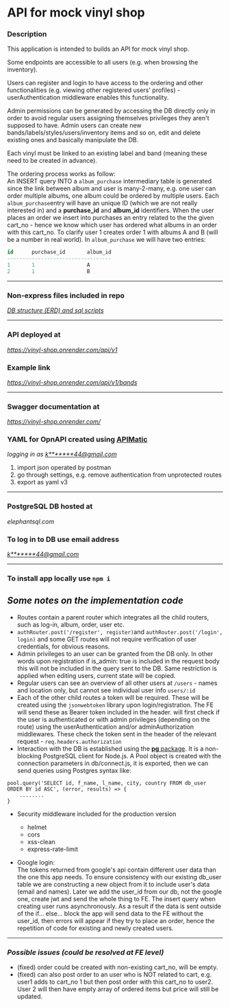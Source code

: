 # API for mock vinyl shop

### Description

  This application is intended to builds an API for mock vinyl shop.  

  Some endpoints are accessible to all users (e.g. when browsing the inventory).
  
  Users can register and login to have access to the ordering and other functionalities (e.g. viewing other registered users' profiles) - userAuthentication middleware enables this functionality.  

  Admin permissions can be generated by accessing the DB directly only in order to avoid regular users assigning themselves privileges they aren't supposed to have. Admin users can create new bands/labels/styles/users/inventory items and so on, edit and delete existing ones and basically manipulate the DB.  

  Each vinyl must be linked to an existing label and band (meaning these need to be created in advance).  
  
  The ordering process works as follow:  
  An INSERT query INTO a `album_purchase` intermediary table is generated since the link between album and user is many-2-many, e.g. one user can order multiple albums, one album could be ordered by multiple users. Each `album_purchase`entry will have an unique ID (which we are not really interested in) and a **purchase_id** and **album_id** identifiers. When the user places an order we insert into purchases an entry related to the the given cart_no - hence we know which user has ordered what albums in an order with this cart_no. To clarify user 1 creates order 1 with albums A and B (will be a number in real world). In `album_purchase` we will have two entries:

  ```sql
  id      purchase_id       album_id
  ----------------------------------
  1       1                 A
  2       1                 B

  ```

---

### Non-express files included in repo

*[DB structure (ERD) and sql scripts](https://github.com/karalkal/vinyl-shop--express-BE/blob/main/extras-ERD-Postman/erd_new.pdf)*

---

### API deployed at

*<https://vinyl-shop.onrender.com/api/v1>*

### Example link

*<https://vinyl-shop.onrender.com/api/v1/bands>*  

---

### Swagger documentation at

*<https://vinyl-shop.onrender.com/>*  
### YAML for OpnAPI created using  [APIMatic](https://www.apimatic.io/)  

*logging in as *<k*******44@gmail.com>**

1. import json operated by postman
2. go through settings, e.g. remove authentication from unprotected routes
3. export as yaml v3

---

### PostgreSQL DB hosted at

*elephantsql.com*

### To log in to DB use email address

*<k*******44@gmail.com>*  

---

### To install app locally use `npm i`

## *Some notes on the implementation code*

- Routes contain a parent router which integrates all the child routers, such as log-in, album, order, user etc.
- `authRouter.post('/register', register)`and `authRouter.post('/login', login)` and some GET routes will not require verification of user credentials, for obvious reasons.
- Admin privileges to an user can be granted from the DB only. In other words upon registration if is_admin: true is included in the request body this will not be included in the query sent to the DB. Same restriction is applied when editing users, current state will be copied.
- Regular users can see an overview of all other users at `/users` - names and location only, but cannot see individual user info `users/:id`
- Each of the other child routes a token will be required. These will be created using the `jsonwebtoken` library upon login/registration. The FE will send these as Bearer token included in the header. will first check if the user is authenticated or with admin privileges (depending on the route) using the userAuthentication and/or adminAuthorization middlewares. These check the token sent in the header of the relevant request - `req.headers.authorization`
- Interaction with the DB is established using the [**pg** package](https://www.npmjs.com/package/pg). It is  a non-blocking PostgreSQL client for Node.js. A Pool object is created with the connection parameters in db/connect.js, it is exported, then we can send queries using Postgres syntax like:

```
pool.query('SELECT id, f_name, l_name, city, country FROM db_user ORDER BY id ASC', (error, results) => {
    ........
}
```

- Security middleware included for the production version

  - helmet
  - cors
  - xss-clean
  - express-rate-limit

- Google login:  
The tokens returned from google's api contain different user data than the one this app needs. To ensure consistency with our existing db_user table we are constructing a new object from it to include user's data (email and names). Later we add the user_id from our db, not the google one, create jwt and send the whole thing to FE. The insert query when creating user runs asynchronously. As a result if the data is sent outside of the if... else... block the app will send data to the FE without the user_id, then errors will appear if they try to place an order, hence the repetition of code for existing and newly created users.

---

### *Possible issues (could be resolved at FE level)*

- (fixed) order could be created with non-existing cart_no, will be empty.
- (fixed) can also post order to an user who is NOT related to cart, e.g. user1 adds to cart_no 1 but then post order with this cart_no to user2. User 2 will then have empty array of ordered items but price will still be updated.

